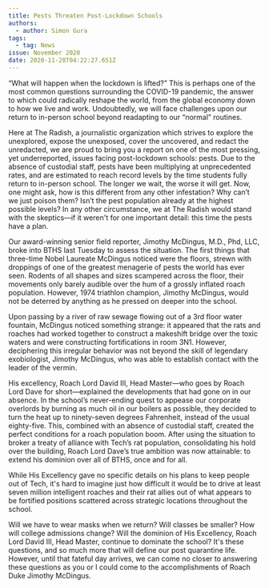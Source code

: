 ```yaml
---
title: Pests Threaten Post-Lockdown Schools
authors:
  - author: Simon Gura
tags:
  - tag: News
issue: November 2020
date: 2020-11-28T04:22:27.651Z
---
```

“What will happen when the lockdown is lifted?” This is perhaps one of the most common questions surrounding the COVID-19 pandemic, the answer to which could radically reshape the world, from the global economy down to how we live and work. Undoubtedly, we will face challenges upon our return to in-person school beyond readapting to our “normal” routines. 

Here at The Radish, a journalistic organization which strives to explore the unexplored, expose the unexposed, cover the uncovered, and redact the unredacted, we are proud to bring you a report on one of the most pressing, yet underreported, issues facing post-lockdown schools: pests. Due to the absence of custodial staff, pests have been multiplying at unprecedented rates, and are estimated to reach record levels by the time students fully return to in-person school. The longer we wait, the worse it will get. Now, one might ask, how is this different from any other infestation? Why can’t we just poison them? Isn’t the pest population already at the highest possible levels? In any other circumstance, we at The Radish would stand with the skeptics—if it weren't for one important detail: this time the pests have a plan. 

Our award-winning senior field reporter, Jimothy McDingus, M.D., Phd, LLC, broke into BTHS last Tuesday to assess the situation. The first things that three-time Nobel Laureate McDingus noticed were the floors, strewn with droppings of one of the greatest menagerie of pests the world has ever seen. Rodents of all shapes and sizes scampered across the floor, their movements only barely audible over the hum of a grossly inflated roach population. However, 1974 triathlon champion, Jimothy McDingus, would not be deterred by anything as he pressed on deeper into the school.

Upon passing by a river of raw sewage flowing out of a 3rd floor water fountain, McDingus noticed something strange: it appeared that the rats and roaches had worked together to construct a makeshift bridge over the toxic waters and were constructing fortifications in room 3N1. However, deciphering this irregular behavior was not beyond the skill of legendary exobiologist, Jimothy McDingus, who was able to establish contact with the leader of the vermin. 

His excellency, Roach Lord David III, Head Master—who goes by Roach Lord Dave for short—explained the developments that had gone on in our absence. In the school’s never-ending quest to appease our corporate overlords by burning as much oil in our boilers as possible, they decided to turn the heat up to ninety-seven degrees Fahrenheit, instead of the usual eighty-five. This, combined with an absence of custodial staff, created the perfect conditions for a roach population boom. After using the situation to broker a treaty of alliance with Tech’s rat population, consolidating his hold over the building, Roach Lord Dave’s true ambition was now attainable: to extend his dominion over all of BTHS, once and for all. 

While His Excellency gave no specific details on his plans to keep people out of Tech, it's hard to imagine just how difficult it would be to drive at least seven million intelligent roaches and their rat allies out of what appears to be fortified positions scattered across strategic locations throughout the school. 

Will we have to wear masks when we return? Will classes be smaller? How will college admissions change? Will the dominion of His Excellency, Roach Lord David III, Head Master, continue to dominate the school? It's these questions, and so much more that will define our post quarantine life. However, until that fateful day arrives, we can come no closer to answering these questions as you or I could come to the accomplishments of Roach Duke Jimothy McDingus.